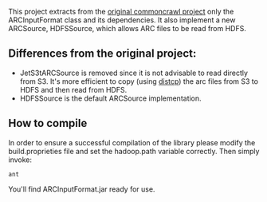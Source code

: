 This project extracts from the [original commoncrawl project](https://github.com/commoncrawl/commoncrawl) only the ARCInputFormat class and its dependencies. It also implement a new ARCSource, HDFSSource, which allows ARC files to be read from HDFS.

## Differences from the original project:
+ JetS3tARCSource is removed since it is not advisable to read directly from S3. It's more efficient to copy (using [distcp](http://hadoop.apache.org/common/docs/current/distcp.html)) the arc files from S3 to HDFS and then read from HDFS.
+ HDFSSource is the default ARCSource implementation.

## How to compile
In order to ensure a successful compilation of the library please modify the build.proprieties file and set the hadoop.path variable correctly.
Then simply invoke:

```
ant
```

You'll find ARCInputFormat.jar ready for use.
